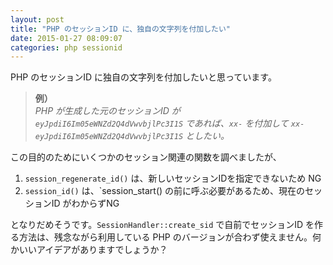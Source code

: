 ```yaml
---
layout: post
title: "PHP のセッションID に、独自の文字列を付加したい"
date: 2015-01-27 08:09:07
categories: php sessionid
---
```

<p>PHP のセッションID に独自の文字列を付加したいと思っています。</p>

<blockquote>
  <p><strong>例）</strong><br>
  <em>PHP が生成した元のセッションID が <code>eyJpdiI6Im05eWNZd2Q4dVwvbjlPc3I1S</code> であれば、<code>xx-</code> を付加して <code>xx-eyJpdiI6Im05eWNZd2Q4dVwvbjlPc3I1S</code> としたい。</em></p>
</blockquote>

<p>この目的のためにいくつかのセッション関連の関数を調べましたが、</p>

<ol>
<li><code>session_regenerate_id()</code> は、新しいセッションIDを指定できないため NG</li>
<li><code>session_id()</code> は、`session_start() の前に呼ぶ必要があるため、現在のセッションID がわからずNG</li>
</ol>

<p>となりだめそうです。<code>SessionHandler::create_sid</code> で自前でセッションID を作る方法は、残念ながら利用している PHP のバージョンが合わず使えません。何かいいアイデアがありますでしょうか？</p>
